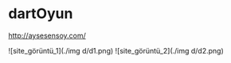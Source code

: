 # dartOyun

http://aysesensoy.com/

![site_görüntü_1](./img d/d1.png)
![site_görüntü_2](./img d/d2.png)
